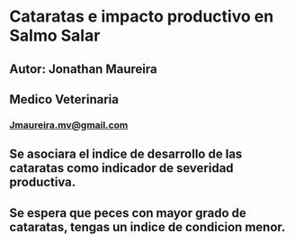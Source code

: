 # Cataratas e impacto productivo en Salmo Salar
## Autor: Jonathan Maureira
## Medico Veterinaria 
### Jmaureira.mv@gmail.com
## Se asociara el indice de desarrollo de las cataratas como indicador de severidad productiva. 
## Se espera que peces con mayor grado de cataratas, tengas un indice de condicion menor. 

